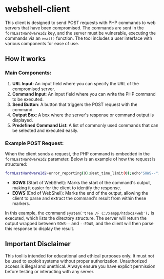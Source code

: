 # webshell-client

This client is designed to send POST requests with PHP commands to web servers that have been compromised. The commands are sent in the `formLastHardwareId2` key, and the server must be vulnerable, executing the commands via an `eval()` function. The tool includes a user interface with various components for ease of use.

## How it works

### Main Components:
1. **URL Input**: An input field where you can specify the URL of the compromised server.
2. **Command Input**: An input field where you can write the PHP command to be executed.
3. **Send Button**: A button that triggers the POST request with the command.
4. **Output Box**: A box where the server's response or command output is displayed.
5. **Predefined Command List**: A list of commonly used commands that can be selected and executed easily.

### Example POST Request:

When the client sends a request, the PHP command is embedded in the `formLastHardwareId2` parameter. Below is an example of how the request is structured:

```bash
formLastHardwareId2=error_reporting(0);@set_time_limit(0);echo"SOWS--";system('tree /F C:/xampp/htdocs/web');echo"--EOWS";
```

- **SOWS** (Start of WebShell): Marks the start of the command's output, making it easier for the client to identify the response.
- **EOWS** (End of WebShell): Marks the end of the output, allowing the client to parse and extract the command's result from within these markers.

In this example, the command `system('tree /F C:/xampp/htdocs/web');` is executed, which lists the directory structure. The server will return the output wrapped between `SOWS--` and `--EOWS`, and the client will then parse this response to display the result.


## Important Disclaimer

This tool is intended for educational and ethical purposes only. It must not be used to exploit systems without proper authorization. Unauthorized access is illegal and unethical. Always ensure you have explicit permission before testing or interacting with any server.
